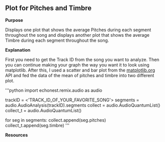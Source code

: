 ## Plot for Pitches and Timbre

**Purpose**

Displays one plot that shows the average Pitches during each segment throughout the song and displays
another plot that shows the average Timbre during each segment throughout the song.

**Explanation**

First you need to get the Track ID from the song you want to analyze. Then you can continue making your
graph the way you want it to look using matplotlib. After this, I used a scatter and bar plot from 
the [matplotlib.org] API and fed the data of the mean of pitches and timbre into two different plot.

'''python
import echonest.remix.audio as audio

trackID = <'TRACK_ID_OF_YOUR_FAVORITE_SONG'>
segments = audio.AudioAnalysis(trackID).segments
collect = audio.AudioQuantumList()
collect_t = audio.AudioQuantumList()

for seg in segments:
    collect.append(seg.pitches)
    collect_t.append(seg.timbre)
'''

**Resources**

[matplotlib.org]: http://matplotlib.org/
